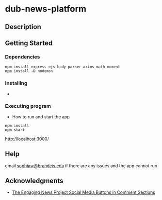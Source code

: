 # dub-news-platform



## Description



## Getting Started

### Dependencies

```
npm install express ejs body-parser axios math moment
npm install -D nodemon
```

### Installing

* 

### Executing program

* How to run and start the app

```
npm install
npm start
```
http://localhost:3000/

## Help

email sophiaw@brandeis.edu if there are any issues and the app cannot run


## Acknowledgments

* [The Engaging News Project Social Media Buttons in Comment Sections](https://mediaengagement.org/wp-content/uploads/2014/04/ENP_Buttons_Report.pdf)
